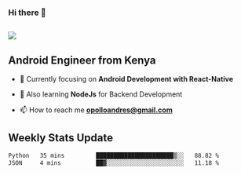 ### Hi there 👋
<h2 align="left"><img src="https://readme-typing-svg.herokuapp.com?color=000000&lines=I'm+Andrew+Opollo😊;Welcome+to+my+Github😜"> </h2>

## Android Engineer from Kenya


- 🌱 Currently focusing on **Android Development with React-Native**

- 🔭 Also learning **NodeJs** for Backend Development

- 📫 How to reach me **opolloandres@gmail.com**


## Weekly Stats Update
<!--START_SECTION:waka-->

```txt
Python   35 mins         ██████████████████████▒░░   88.82 %
JSON     4 mins          ██▓░░░░░░░░░░░░░░░░░░░░░░   11.18 %
```

<!--END_SECTION:waka-->



